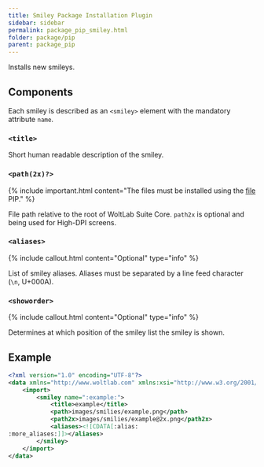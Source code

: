 ```yaml
---
title: Smiley Package Installation Plugin
sidebar: sidebar
permalink: package_pip_smiley.html
folder: package/pip
parent: package_pip
---
```


Installs new smileys.

## Components

Each smiley is described as an `<smiley>` element with the mandatory attribute `name`.

### `<title>`

Short human readable description of the smiley.

### `<path(2x)?>`

{% include important.html content="The files must be installed using the [file](package_pip_file.html) PIP." %}

File path relative to the root of WoltLab Suite Core.
`path2x` is optional and being used for High-DPI screens.

### `<aliases>`

{% include callout.html content="Optional" type="info" %}

List of smiley aliases.
Aliases must be separated by a line feed character (`\n`, U+000A).

### `<showorder>`

{% include callout.html content="Optional" type="info" %}

Determines at which position of the smiley list the smiley is shown.

## Example

```xml
<?xml version="1.0" encoding="UTF-8"?>
<data xmlns="http://www.woltlab.com" xmlns:xsi="http://www.w3.org/2001/XMLSchema-instance" xsi:schemaLocation="http://www.woltlab.com http://www.woltlab.com/XSD/tornado/smiley.xsd">
	<import>
		<smiley name=":example:">
			<title>example</title>
			<path>images/smilies/example.png</path>
			<path2x>images/smilies/example@2x.png</path2x>
			<aliases><![CDATA[:alias:
:more_aliases:]]></aliases>
		</smiley>
	</import>
</data>
```
